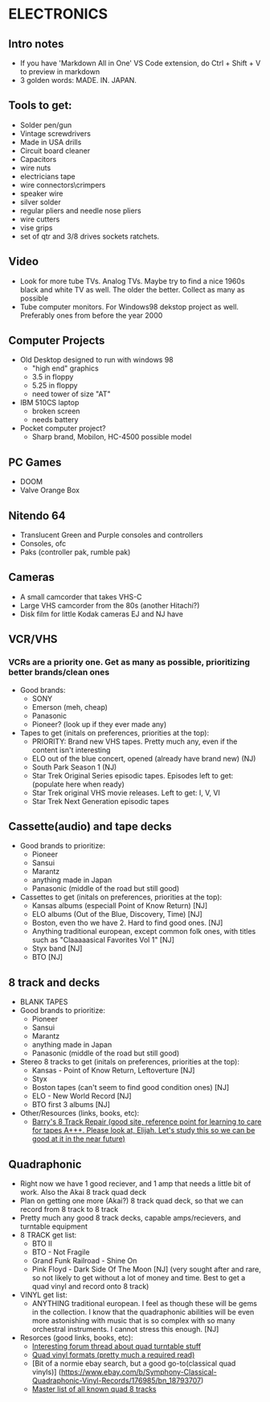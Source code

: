 # ELECTRONICS

## Intro notes
* If you have 'Markdown All in One' VS Code extension, do Ctrl + Shift + V to preview in markdown
* 3 golden words: MADE. IN. JAPAN.

## Tools to get:
* Solder pen/gun
* Vintage screwdrivers
* Made in USA drills
* Circuit board cleaner
* Capacitors
* wire nuts
* electricians tape
* wire connectors\crimpers
* speaker wire
* silver solder
* regular pliers and needle nose pliers
* wire cutters
* vise grips
* set of qtr and 3/8 drives sockets ratchets.

## Video
* Look for more tube TVs. Analog TVs. Maybe try to find a nice 1960s black and white TV as well. The older the better. Collect as many as possible
* Tube computer monitors. For Windows98 dekstop project as well. Preferably ones from before the year 2000

## Computer Projects
* Old Desktop designed to run with windows 98
	* "high end" graphics
	* 3.5 in floppy
	* 5.25 in floppy
	* need tower of size "AT"
* IBM 510CS laptop
	* broken screen
	* needs battery
* Pocket computer project?
	* Sharp brand, Mobilon, HC-4500 possible model

## PC Games
* DOOM
* Valve Orange Box

## Nitendo 64
* Translucent Green and Purple consoles and controllers
* Consoles, ofc
* Paks (controller pak, rumble pak)

## Cameras
* A small camcorder that takes VHS-C
* Large VHS camcorder from the 80s (another Hitachi?)
* Disk film for little Kodak cameras EJ and NJ have

## VCR/VHS
### VCRs are a priority one. Get as many as possible, prioritizing better brands/clean ones
* Good brands:
	* SONY
	* Emerson (meh, cheap)
	* Panasonic
	* Pioneer? (look up if they ever made any)
* Tapes to get (initals on preferences, priorities at the top):
	* PRIORITY: Brand new VHS tapes. Pretty much any, even if the content isn't interesting
	* ELO out of the blue concert, opened (already have brand new) (NJ)
	* South Park Season 1 (NJ)
	* Star Trek Original Series episodic tapes. Episodes left to get: (populate here when ready)
	* Star Trek original VHS movie releases. Left to get: I, V, VI
	* Star Trek Next Generation episodic tapes

## Cassette(audio) and tape decks
* Good brands to prioritize:
	* Pioneer
	* Sansui
	* Marantz
	* anything made in Japan
	* Panasonic (middle of the road but still good)
* Cassettes to get (initals on preferences, priorities at the top):
    * Kansas albums (especiall Point of Know Return) [NJ]
	* ELO albums (Out of the Blue, Discovery, Time) [NJ]
	* Boston, even tho we have 2. Hard to find good ones. [NJ]
	* Anything traditional european, except common folk ones, with titles such as "Claaaaasical Favorites Vol 1" [NJ]
	* Styx band [NJ]
	* BTO [NJ]

## 8 track and decks
* BLANK TAPES
* Good brands to prioritize:
	* Pioneer
	* Sansui
	* Marantz
	* anything made in Japan
	* Panasonic (middle of the road but still good)
* Stereo 8 tracks to get (initals on preferences, priorities at the top):
    * Kansas - Point of Know Return, Leftoverture [NJ]
    * Styx
	* Boston tapes (can't seem to find good condition ones) [NJ]
	* ELO - New World Record [NJ]
	* BTO first 3 albums [NJ]
* Other/Resources (links, books, etc):
	* [Barry's 8 Track Repair (good site, reference point for learning to care for tapes A+++. Please look at, Elijah. Let's study this so we can be good at it in the near future)](http://www.barrys8trackrepair.com)

## Quadraphonic
* Right now we have 1 good reciever, and 1 amp that needs a little bit of work. Also the Akai 8 track quad deck
* Plan on getting one more (Akai?) 8 track quad deck, so that we can record from 8 track to 8 track
* Pretty much any good 8 track decks, capable amps/recievers, and turntable equipment
* 8 TRACK get list:
	* BTO II
	* BTO - Not Fragile
	* Grand Funk Railroad - Shine On
	* Pink Floyd - Dark Side Of The Moon [NJ]  (very sought after and rare, so not likely to get without a lot of money and time. Best to get a quad vinyl and record onto 8 track)
* VINYL get list:
	* ANYTHING traditional european. I feel as though these will be gems in the collection. I know that the quadraphonic abilities will be even more astonishing with music that is so complex with so many orchestral instruments. I cannot stress this enough. [NJ]
* Resorces (good links, books, etc):
	* [Interesting forum thread about quad turntable stuff](http://www.audiokarma.org/forums/index.php?threads/quadraphonic-turntable.418222/)
	* [Quad vinyl formats (pretty much a required read)](https://en.wikipedia.org/wiki/Quadraphonic_sound#Matrix_vinyl_formats)
	* [Bit of a normie ebay search, but a good go-to(classical quad vinyls)] (https://www.ebay.com/b/Symphony-Classical-Quadraphonic-Vinyl-Records/176985/bn_18793707)
	* [Master list of all known quad 8 tracks](http://www.8-track-shack.com/blog/quadraphonic-8-track-tape-master-list-with-price-guide/)